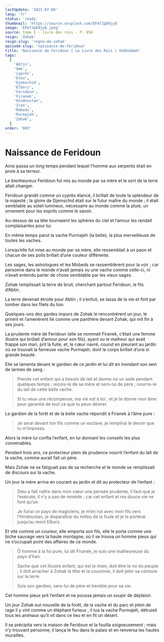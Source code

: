 ```yaml
---
lastUpdate: '2021-07-08'
lang: 'fr'
status: 'ready'
thumbnail: 'https://source.unsplash.com/EFm7JpD9jy8'
image: 'EFm7JpD9jy8.jpeg'
source: tome I - livre des rois - P. 056
reign: 'Zohak'
reign-slug: 'regne-de-zohak'
episode-slug: 'naissance-de-feridoun'
title: 'Naissance de Feridoun | Le Livre des Rois | Shâhnâmeh'
tags:
  [
    'Abtin',
    'âme',
    'cyprès',
    'Dieu',
    'Djemschid',
    'Elborz',
    'Feridoun',
    'Firanek',
    'Hindoustan',
    'Iran',
    'Mobeds',
    'Purmajeh',
    'Zohak',
  ]
order: '003'
---
```


<!-- LTeX: language=fr -->

# Naissance de Feridoun

Ainsi passa un long temps pendant lequel l’homme aux serpents était en proie à sa terreur.

Le bienheureux Feridoun fut mis au monde par sa mère et le sort de la terre allait changer.

Feridoun grandit comme un cyprès élancé, il brillait de toute la splendeur de la majesté ; la gloire de Djemschid était sur le futur maître du monde ; il était semblable au soleil lumineux, nécessaire au monde comme la pluie, un ornement pour les esprits comme le savoir.

Au-dessus de sa tête tournaient les sphères du ciel et l’amour les rendait complaisantes pour lui.

En même temps parut la vache Purmajeh (la belle), la plus merveilleuse de toutes les vaches.

Lorsqu’elle fut mise au monde par sa mère, elle ressemblait à un paon et chacun de ses poils brillait d’une couleur différente.

Les sages, les astrologues et les Mobeds se rassemblèrent pour la voir ; car personne dans le monde n’avait jamais vu une vache comme celle-ci, ni n’avait entendu parler de chose semblable par les vieux sages.

Zohak remplissait la terre de bruit, cherchant partout Feridoun, le fils d’Abtin.

La terre devenait étroite pour Abtin ; il s’enfuit, se lassa de la vie et finit par tomber dans les filets du lion.

Quelques-uns des gardes impurs de Zohak le rencontrèrent un jour, le prirent et l’amenèrent lié comme une panthère devant Zohak, qui mit fin à ses jours.

La prudente mère de Feridoun (elle se nommait Firanek, c’était une femme illustre qui brûlait d’amour pour son fils), ayant vu le malheur qui avait frappé son mari, prit la fuite, et, le cœur navré, courut en pleurant au jardin où se trouvait la fameuse vache Purmajeh, dont le corps brillait d’une si grande beauté.

Elle se lamenta devant le gardien de ce jardin et lui dit en inondant son sein de larmes de sang :

> Prends cet enfant qui a besoin de lait et donne-lui un asile pendant quelques temps ; reçois-le de sa mère et sers-lui de père ; nourris-le du lait de cette belle vache.
>
> Si tu veux une récompense, ma vie est à toi ; et je te donne mon âme pour garantie de tout ce que tu peux désirer.

Le gardien de la forêt et de la belle vache répondit à Firanek à l’âme pure :

> Je serai devant ton fils comme un esclave, je remplirai le devoir que tu m’imposes.

Alors la mère lui confia l’enfant, en lui donnant les conseils les plus convenables.

Pendant trois ans, ce protecteur plein de prudence nourrit l’enfant du lait de la vache, comme aurait fait un père.

Mais Zohak ne se fatiguait pas de sa recherche et le monde se remplissait de discours sur la vache.

Un jour la mère arriva en courant au jardin et dit au protecteur de l’enfant :

> Dieu a fait naître dans mon cœur une pensée prudente, il faut que je l’exécute, il n’y a pas de remède ; car cet enfant et ma douce vie ne font qu’un.
>
> Je fuirai ce pays de magiciens, je m’en irai avec mon fils vers l’Hindoustan, je disparaîtrai du milieu de la foule et je le porterai jusqu’au mont Elborz.

Et vite comme un coureur, elle emporta son fils, elle le porta comme une biche sauvage vers la haute montagne, où il se trouva un homme pieux qui ne s’occupait point des affaires de ce monde.

> Ô homme à la foi pure, lui dit Firanek, je suis une malheureuse du pays d’Iran.
>
> Sache que cet illustre enfant, qui est le mien, doit être le roi du peuple ; il doit arracher à Zohak la tête et la couronne, il doit jeter sa ceinture sur la terre.
>
> Sois son gardien, sers-lui de père et tremble pour sa vie.

Cet homme pieux prit l’enfant et ne poussa jamais un soupir de déplaisir.

Un jour Zohak eut nouvelle de la forêt, de la vache et du parc et plein de rage il y vint comme un éléphant furieux ; il tua la vache Purmajeh, détruisit tous les animaux qu’il vit dans ce lieu et en fit un désert.

Il se précipita vers la maison de Feridoun et la fouilla soigneusement ; mais n’y trouvant personne, il lança le feu dans le palais et en renversa les hautes murailles.
